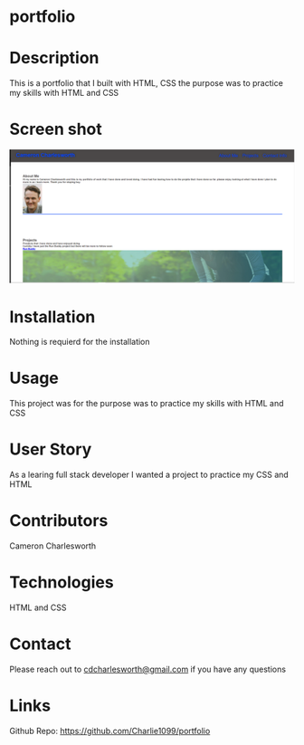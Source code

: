 # portfolio

# Description 
This is a portfolio that I built with HTML, CSS the purpose was to practice my skills with HTML and CSS

# Screen shot
<img src="assets\css\images\portfolio built with HTML CSS.png">

# Installation 
Nothing is requierd for the installation

# Usage
This project was for the purpose was to practice my skills with HTML and CSS

# User Story 
As a learing full stack developer I wanted a project to practice my CSS and HTML 

# Contributors 
Cameron Charlesworth

# Technologies
HTML and CSS

# Contact
Please reach out to cdcharlesworth@gmail.com if you have any questions

# Links
Github Repo: https://github.com/Charlie1099/portfolio